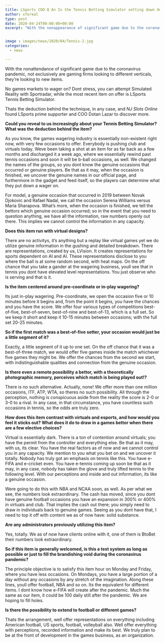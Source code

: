 ```yaml
---
title: LSports COO Q An Is the Tennis Betting Simulator setting down deep roots
author: xforeal 
type: post
date: 2020-04-24T00:00:00+00:00
excerpt: "With the nonappearance of significant game due to the coronavirus pandemic, not exclusively are gaming firms looking to different verticals, they're looking to new products "


image : images/news/2020/04/Tennis-2.jpg
categories:
  - news

---
```

With the nonattendance of significant game due to the coronavirus pandemic, not exclusively are gaming firms looking to different verticals, they&#8217;re looking to new items. 

No games markets to wager on? Dont stress, you can attempt Simulated Reality with Sportradar, while the most recent item on offer is LSports Tennis Betting Simulator. 

Thats the deduction behind the technique, in any case, and _NJ Slots Online_ found LSports prime supporter and COO Dotan Lazar to discover more. 

**Could you reveal to us increasingly about your Tennis Betting Simulator? What was the deduction behind the item?** 

As you know, the games wagering industry is essentially non-existent right now, with very few occasions to offer. Everybody is pushing club and virtuals today. Weve been taking a shot at an item for as far back as a few months and discharged it a week ago, where we essentially rewind past tennis occasions and soon it will be b-ball occasions, as well. We changed the names of the groups, so you dont know the genuine occasions that occurred or genuine players. Be that as it may, when the occasion is finished, we uncover the genuine names in our official page, and furthermore in the gadget and feed itself, so the players can determine what they put down a wager on. 

For model, a genuine occasion that occurred in 2019 between Novak Djokovic and Rafael Nadal, we call the occasion Serena Williams versus Maria Sharapova. What&#8217;s more, when the occasion is finished, we tell the bettors which genuine occasion occurred; so in the event that you need to question anything, we have all the information, raw numbers openly out there. This implies we cannot control the information in any capacity. 

**Does this item run with virtual designs?** 

There are no activitys, it&#8217;s anything but a replay like virtual games yet we do utilize genuine information in the gushing and detailed breakdown. There are representations, created by us, LVision. It creates representations for sports dependent on AI and AI. These representations disclose to you where the ball is at some random second, with heat maps. On the off chance that you take a gander at the wagering business, youll see that in tennis you dont have elevated level representations. You just observe who is serving and that is it. 

**Is the item centered around pre-coordinate or in-play wagering?** 

Its just in-play wagering. Pre-coordinate, we open the occasion five or 10 minutes before it begins and, from the point it begins, you have the chances and you have the score. We offer four various types of competitions best-of-five, best-of-seven, best-of-nine and best-of-13, which is a full set. So we keep it short and keep it 10-15 minutes between occasions; with the full set 20-25 minutes. 

**So if the first match was a best-of-five setter, your occasion would just be a little segment of it?** 

Exactly, a little segment of it up to one set. On the off chance that it was a best-of-three match, we would offer five games inside the match whichever five games they might be. We offer the chances from the second we start, with indistinguishable qualities and connection from the genuine occasion. 

**Is there even a remote possibility a bettor, with a theoretically photographic memory, perceives which match is being played out!?** 

There is no such alternative. Actually, none! We offer more than one million occasions, ITF, ATP, WTA, so theres no such possibility. All through the perception, nothing is conspicuous aside from the reality the score is 2-0 or 3-0 to a rival. In any case, in that circumstance, you have countless such occasions in tennis, so the odds are truly zero. 

**How does this item contrast with virtuals and esports, and how would you feel it sticks out? What does it do to draw in a games bettor when there are a few elective choices?** 

Virtual is essentially dark. There is a ton of contention around virtuals; you have the permit from the controller and everything else. Be that as it may, with us, its clear. You have the real factors as of now and we cannot control you in any capacity. We mention to you what you bet on and we uncover it totally. Nobody has truly got an emphasis on tennis like this. You have e-FIFA and e-cricket even. You have e-tennis coming up soon be that as it may, in any case, nobody has taken the glove and truly lifted tennis to the following level. With our perceptions and inside and out information, its like a genuine occasion. 

Were going to do this with NBA and NCAA soon, as well. As per what we see, the numbers look extraordinary. The cash has moved, since you dont have genuine football occasions you have an expansion in 300&percnt; or 400&percnt; in virtuals and club. That implies the cash out there; you simply need to draw in individuals back to genuine games. Seeing as you dont have that, I need to top it off with content we as of now have: solid substance. 

**Are any administrators previously utilizing this item?** 

Yes, totally. We as of now have clients online with it, one of them is BtoBet their numbers look extraordinary. 

**So if this item is generally welcomed, is this a test system as long as possible or just to fill the brandishing void during the coronavirus pandemic?** 

The principle objective is to satisfy this item hour on Monday and Friday, where you have less occasions. On Mondays, you have a large portion of a day without any occasions by any stretch of the imagination. Along these lines, youll offer football, NBA and so on. Its the equivalent for different items. I dont know how e-FIFA will create after the pandemic. Much the same as our item, it could be 100 daily still after the pandemic. We are hoping to fill holes. 

**Is there the possibility to extend to football or different games?** 

Thats the arrangement, well offer representations on everything including American football, US sports, football, volleyball also. Well offer everything with perceptions, recorded information and make its best. We truly plan to be at the front of development in the games business, as an organization.